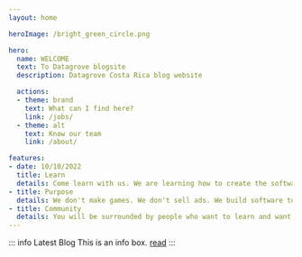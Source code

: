 ```yaml
---
layout: home 

heroImage: /bright_green_circle.png

hero: 
  name: WELCOME
  text: To Datagrove blogsite
  description: Datagrove Costa Rica blog website

  actions:
  - theme: brand
    text: What can I find here?
    link: /jobs/
  - theme: alt
    text: Know our team
    link: /about/

features:
- date: 10/10/2022
  title: Learn
  details: Come learn with us. We are learning how to create the software that the world needs right now.
- title: Purpose
  details: We don't make games. We don't sell ads. We build software to create the world we want to live in.
- title: Community
  details: You will be surrounded by people who want to learn and want to serve, just like you! 
---
```


::: info Latest Blog
This is an info box.
[read](/blogposts/october1)
:::
